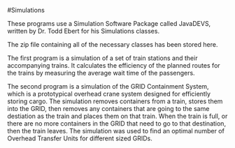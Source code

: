 #Simulations

These programs use a Simulation Software Package called JavaDEVS, written by Dr. Todd Ebert for his Simulations classes.

The zip file containing all of the necessary classes has been stored here.

The first program is a simulation of a set of train stations and their accompanying trains.  It calculates the efficiency of the planned routes for the trains by measuring the average wait time of the passengers.

The second program is a simulation of the GRID Containment System, which is a prototypical overhead crane system designed for efficiently storing cargo.  The simulation removes containers from a train, stores them into the GRID, then removes any containers that are going to the same destiation as the train and places them on that train.  When the train is full, or there are no more containers in the GRID that need to go to that destination, then the train leaves.  The simulation was used to find an optimal number of Overhead Transfer Units for different sized GRIDs.
